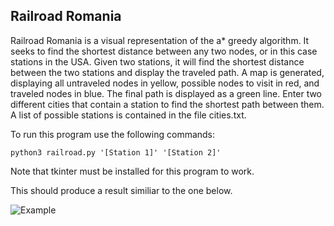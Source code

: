 ## Railroad Romania

Railroad Romania is a visual representation of the a\* greedy algorithm.  It seeks to find the shortest distance between any two nodes, or in this case stations in the USA.  Given two stations, it will find the shortest distance between the two stations and display the traveled path.  A map is generated, displaying all untraveled nodes in yellow, possible nodes to visit in red, and traveled nodes in blue.  The final path is displayed as a green line.  Enter two different cities that contain a station to find the shortest path between them.  A list of possible stations is contained in the file cities.txt.

  To run this program use the following commands:

    python3 railroad.py '[Station 1]' '[Station 2]'

  Note that tkinter must be installed for this program to work.
  
  This should produce a result similiar to the one below.
 
![Example](https://raw.githubusercontent.com/z-ng/Artificial_Intelligence/main/Railroad/RailroadRomania/example.png)
